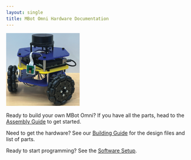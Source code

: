 ```yaml
---
layout: single
title: MBot Omni Hardware Documentation
---
```


<a class="image-link">
  <img src="/assets/images/mbotomniHeadShot.png" alt="" style="max-width:200px;" class="align-center"/>
</a>

Ready to build your own MBot Omni? If you have all the parts, head to the [Assembly Guide](/docs/hardware/omni/assembly) to get started.

Need to get the hardware? See our [Building Guide](/docs/hardware/omni/building) for the design files and list of parts.

Ready to start programming? See the [Software Setup](/).
